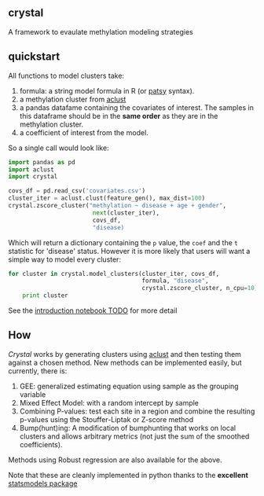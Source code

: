 crystal
-------

A framework to evaulate methylation modeling strategies

quickstart
----------

All functions to model clusters take:

1. formula: a string model formula in R (or [patsy](http://patsy.readthedocs.org/en/latest/) syntax).
2. a methylation cluster from [aclust](https://github.com/brentp/aclust)
3. a pandas datafame containing the covariates of interest. The samples in this
dataframe should be in the **same order** as they are in the methylation cluster.
4. a coefficient of interest from the model.

So a single call would look like:

```Python
import pandas as pd
import aclust
import crystal

covs_df = pd.read_csv('covariates.csv')
cluster_iter = aclust.clust(feature_gen(), max_dist=100)
crystal.zscore_cluster("methylation ~ disease + age + gender",
                        next(cluster_iter),
                        covs_df,
                        "disease)
```
Which will return a dictionary containing the `p` value, the `coef`
and the `t` statistic for 'disease' status. However it is more likely
that users will want a simple way to model every cluster:

```Python
for cluster in crystal.model_clusters(cluster_iter, covs_df,
                                      formula, "disease",
                                      crystal.zscore_cluster, n_cpu=10):
    print cluster
```

See the [introduction notebook TODO](nbviewer.org) for more detail

How
---

*Crystal* works by generating clusters using [aclust](https://github.com/brentp/aclust) and then testing them against a chosen method. New methods can be implemented easily, but currently, there is:

1. GEE: generalized estimating equation using sample as the grouping variable
2. Mixed Effect Model: with a random intercept by sample
3. Combining P-values: test each site in a region and combine the resulting p-values using the Stouffer-Liptak or Z-score method
4. Bump(hunt)ing: A modification of bumphunting that works on local clusters and allows arbitrary metrics (not just the sum of the smoothed coefficients).

Methods using Robust regression are also available for the above.

Note that these are cleanly implemented in python thanks to the **excellent** [statsmodels package](https://github.com/statsmodels/statsmodels)


